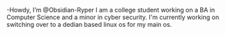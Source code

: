-Howdy, I’m @Obsidian-Ryper
I am a college student working on a BA in Computer Science and a minor in cyber security.
I'm currently working on switching over to a dedian based linux os for my main os.
